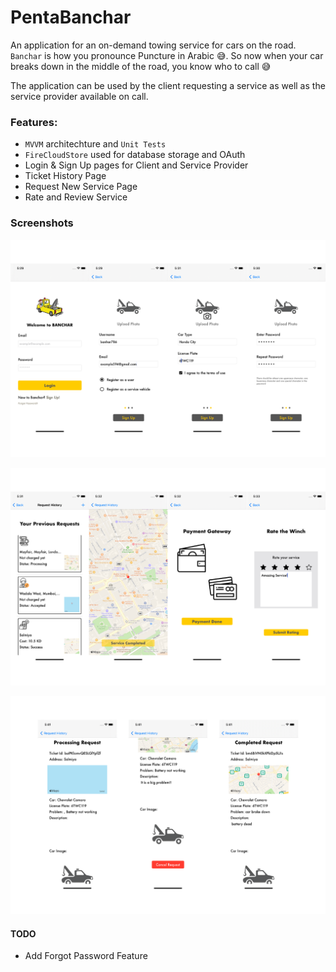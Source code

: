 # PentaBanchar

An application for an on-demand towing service for cars on the road. ``Banchar`` is how you pronounce Puncture in Arabic 😅. So now when your car breaks down in the middle of the road, you know who to call 😅

The application can be used by the client requesting a service as well as the service provider available on call.

### Features:
* ``MVVM`` architechture and ``Unit Tests``
* ``FireCloudStore`` used for database storage and OAuth
* Login & Sign Up pages for Client and Service Provider
* Ticket History Page
* Request New Service Page
* Rate and Review Service 

### Screenshots

![Login & Registration Screenshots](https://github.com/midhetfatema94/PentaBanchar/blob/master/banchar_ss1.png)

![Request Flow Screenshots](https://github.com/midhetfatema94/PentaBanchar/blob/master/banchar_ss2.png)

![Service Status & Rating Screenshots](https://github.com/midhetfatema94/PentaBanchar/blob/master/banchar_ss3.png)


#### TODO
* Add Forgot Password Feature
